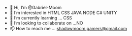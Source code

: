 - 👋 Hi, I’m @Gabriel-Moom
- 👀 I’m interested in HTML CSS JAVA NODE C# UNITY
- 🌱 I’m currently learning ... CSS
- 💞️ I’m looking to collaborate on ...NO
- 📫 How to reach me ... shadowmoom.gamers@gmail.com


